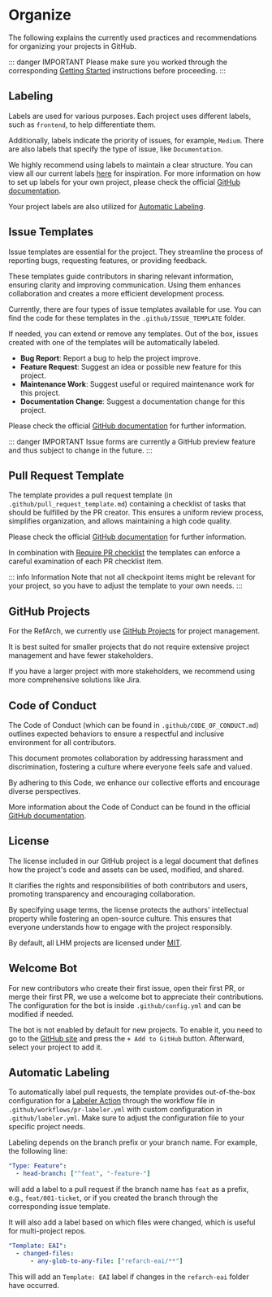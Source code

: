 # Organize

The following explains the currently used practices and recommendations for organizing your projects in GitHub.

::: danger IMPORTANT
Please make sure you worked through the corresponding [Getting Started](./getting-started) instructions before proceeding.
:::

## Labeling

Labels are used for various purposes.
Each project uses different labels, such as `frontend`, to help differentiate them.

Additionally, labels indicate the priority of issues, for example, `Medium`.
There are also labels that specify the type of issue, like `Documentation`.

We highly recommend using labels to maintain a clear structure.
You can view all our current labels [here](https://github.com/it-at-m/refarch-templates/labels) for inspiration.
For more information on how to set up labels for your own project, please check the official [GitHub documentation](https://docs.github.com/en/issues/using-labels-and-milestones-to-track-work/managing-labels).

Your project labels are also utilized for [Automatic Labeling](#automatic-labeling).

## Issue Templates

Issue templates are essential for the project.
They streamline the process of reporting bugs, requesting features, or providing feedback.

These templates guide contributors in sharing relevant information, ensuring clarity and improving communication.
Using them enhances collaboration and creates a more efficient development process.

Currently, there are four types of issue templates available for use.
You can find the code for these templates in the `.github/ISSUE_TEMPLATE` folder.

If needed, you can extend or remove any templates.
Out of the box, issues created with one of the templates will be automatically labeled.

- **Bug Report**: Report a bug to help the project improve.
- **Feature Request**: Suggest an idea or possible new feature for this project.
- **Maintenance Work**: Suggest useful or required maintenance work for this project.
- **Documentation Change**: Suggest a documentation change for this project.

Please check the official [GitHub documentation](https://docs.github.com/en/communities/using-templates-to-encourage-useful-issues-and-pull-requests/syntax-for-issue-forms) for further information.

::: danger IMPORTANT
Issue forms are currently a GitHub preview feature and thus subject to change in the future.
:::

## Pull Request Template

The template provides a pull request template (in `.github/pull_request_template.md`) containing a checklist of tasks that should be fulfilled by the PR creator.
This ensures a uniform review process, simplifies organization, and allows maintaining a high code quality.

Please check the official [GitHub documentation](https://docs.github.com/en/communities/using-templates-to-encourage-useful-issues-and-pull-requests/creating-a-pull-request-template-for-your-repository) for further information.

In combination with [Require PR checklist](./develop.html#require-pr-checklist) the templates can enforce a careful examination of each PR checklist item.

::: info Information
Note that not all checkpoint items might be relevant for your project, so you have to adjust the template to your own needs.
:::

## GitHub Projects

For the RefArch, we currently use [GitHub Projects](https://docs.github.com/en/issues/planning-and-tracking-with-projects/learning-about-projects/about-projects) for project management.

It is best suited for smaller projects that do not require extensive project management and have fewer stakeholders.

If you have a larger project with more stakeholders, we recommend using more comprehensive solutions like Jira.

## Code of Conduct

The Code of Conduct (which can be found in `.github/CODE_OF_CONDUCT.md`) outlines expected behaviors to ensure a respectful and inclusive environment for all contributors.

This document promotes collaboration by addressing harassment and discrimination, fostering a culture where everyone feels safe and valued.

By adhering to this Code, we enhance our collective efforts and encourage diverse perspectives.

More information about the Code of Conduct can be found in the official [GitHub documentation](https://docs.github.com/en/communities/setting-up-your-project-for-healthy-contributions/adding-a-code-of-conduct-to-your-project).

## License

The license included in our GitHub project is a legal document that defines how the project's code and assets can be used, modified, and shared.

It clarifies the rights and responsibilities of both contributors and users, promoting transparency and encouraging collaboration.

By specifying usage terms, the license protects the authors' intellectual property while fostering an open-source culture.
This ensures that everyone understands how to engage with the project responsibly.

By default, all LHM projects are licensed under [MIT](https://choosealicense.com/licenses/mit/).

## Welcome Bot

For new contributors who create their first issue, open their first PR, or merge their first PR, we use a welcome bot to appreciate their contributions.
The configuration for the bot is inside `.github/config.yml` and can be modified if needed.

The bot is not enabled by default for new projects.
To enable it, you need to go to the [GitHub site](https://probot.github.io/apps/welcome/) and press the `+ Add to GitHub` button. Afterward, select your project to add it.

## Automatic Labeling

To automatically label pull requests, the template provides out-of-the-box configuration for a [Labeler Action](https://github.com/actions/labeler) through the workflow file in `.github/workflows/pr-labeler.yml` with custom configuration in `.github/labeler.yml`.
Make sure to adjust the configuration file to your specific project needs.

Labeling depends on the branch prefix or your branch name.
For example, the following line:

```yml
"Type: Feature":
  - head-branch: ["^feat", "-feature-"]
```

will add a label to a pull request if the branch name has `feat` as a prefix, e.g., `feat/001-ticket`, or if you created the branch through the corresponding issue template.

It will also add a label based on which files were changed, which is useful for multi-project repos.

```yml
"Template: EAI":
  - changed-files:
      - any-glob-to-any-file: ["refarch-eai/**"]
```

This will add an `Template: EAI` label if changes in the `refarch-eai` folder have occurred.
